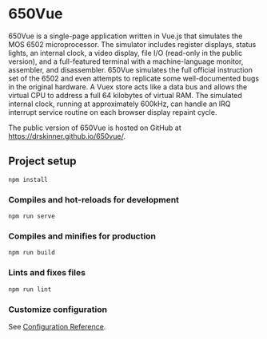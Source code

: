 # 650Vue

650Vue is a single-page application written in Vue.js that simulates the MOS 6502
microprocessor. The simulator includes register displays, status lights, an internal
clock, a video display, file I/O (read-only in the public version), and a full-featured
terminal with a machine-language monitor, assembler, and disassembler. 650Vue 
simulates the full official instruction set of the 6502 and even attempts to replicate 
some well-documented bugs in the original hardware. A Vuex store acts like a data bus and
allows the virtual CPU to address a full 64 kilobytes of virtual RAM. The simulated internal
clock, running at approximately 600kHz, can handle an IRQ interrupt service routine on each
browser display repaint cycle.

The public version of 650Vue is hosted on GitHub at 
<a href="https://drskinner.github.io/650vue/">https://drskinner.github.io/650vue/</a>.

## Project setup
```
npm install
```

### Compiles and hot-reloads for development
```
npm run serve
```

### Compiles and minifies for production
```
npm run build
```

### Lints and fixes files
```
npm run lint
```

### Customize configuration
See [Configuration Reference](https://cli.vuejs.org/config/).
